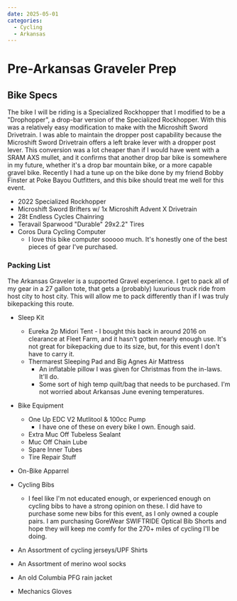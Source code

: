 ```yaml
---
date: 2025-05-01
categories:
  - Cycling
  - Arkansas
---
```


# Pre-Arkansas Graveler Prep

## Bike Specs

The bike I will be riding is a Specialized Rockhopper that I modified to be a "Drophopper", a drop-bar version of the Specialized Rockhopper.  With this was a relatively easy modification to make with the Microshift Sword Drivetrain.  I was able to maintain the dropper post capability because the Microshift Sword Drivetrain offers a left brake lever with a dropper post lever.   This conversion was a lot cheaper than if I would have went with a SRAM AXS mullet, and it confirms that another drop bar bike is somewhere in my future, whether it's a drop bar mountain bike, or a more capable gravel bike.  Recently I had a tune up on the bike done by my friend Bobby Finster at Poke Bayou Outfitters, and this bike should treat me well for this event.

- 2022 Specialized Rockhopper
- Microshift Sword Brifters w/ 1x Microshift Advent X Drivetrain
- 28t Endless Cycles Chainring
- Teravail Sparwood "Durable" 29x2.2" Tires
- Coros Dura Cycling Computer
  - I love this bike computer sooooo much.  It's honestly one of the best pieces of gear I've purchased.

### Packing List

The Arkansas Graveler is a supported Gravel experience.  I get to pack all of my gear in a 27 gallon tote, that gets a (probably) luxurious truck ride from host city to host city.  This will allow me to pack differently than if I was truly bikepacking this route.

- Sleep Kit
  - Eureka 2p Midori Tent
        - I bought this back in around 2016 on clearance at Fleet Farm, and it hasn't gotten nearly enough use.  It's not great for bikepacking due to its size, but, for this event I don't have to carry it.
  - Thermarest Sleeping Pad and Big Agnes Air Mattress
    - An inflatable pillow I was given for Christmas from the in-laws.  It'll do.
    - Some sort of high temp quilt/bag that needs to be purchased.  I'm not worried about Arkansas June evening temperatures.

- Bike Equipment
  - One Up EDC V2 Mutlitool &  100cc Pump
    - I have one of these on every bike I own.  Enough said.
  - Extra Muc Off Tubeless Sealant
  - Muc Off Chain Lube
  - Spare Inner Tubes
  - Tire Repair Stuff

- On-Bike Apparrel
- Cycling Bibs
  - I feel like I'm not educated enough, or experienced enough on cycling bibs to have a strong opinion on these.  I did have to purchase some new bibs for this event, as I only owned a couple pairs. I am purchasing GoreWear SWIFTRIDE Optical Bib Shorts and hope they will keep me comfy for the 270+ miles of cycling I'll be doing.
- An Assortment of cycling jerseys/UPF Shirts
- An Assortment of merino wool socks
- An old Columbia PFG rain jacket
- Mechanics Gloves
